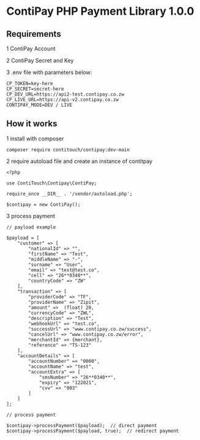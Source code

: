 <!-- @format -->

# ContiPay PHP Payment Library 1.0.0

## Requirements

1 ContiPay Account

2 ContiPay Secret and Key

3 .env file with parameters below:

```
CP_TOKEN=key-here
CP_SECRET=secret-here
CP_DEV_URL=https://api2-test.contipay.co.zw
CP_LIVE_URL=https://api-v2.contipay.co.zw
CONTIPAY_MODE=DEV / LIVE
```

## How it works

1 install with composer

```
composer require contitouch/contipay:dev-main

```

2 require autoload file and create an instance of contitpay

```
<?php

use ContiTouch\Contipay\ContiPay;

require_once __DIR__ . '/vendor/autoload.php';

$contipay = new ContiPay();

```

3 process payment

```
// payload example

$payload = [
    "customer" => [
        "nationalId" => "",
        "firstName" => "Test",
        "middleName" => "-",
        "surname" => "User",
        "email" => "test@test.co",
        "cell" => "26**0340**",
        "countryCode" => "ZW"
    ],
    "transaction" => [
        "providerCode" => "TF",
        "providerName" => "Zipit",
        "amount" =>  (float) 20,
        "currencyCode" => "ZWL",
        "description" => "Test",
        "webhookUrl" => "test.co",
        "successUrl" => "www.contipay.co.zw/success",
        "cancelUrl" => "www.contipay.co.zw/error",
        "merchantId" => {merchant},
        "reference" => "TS-123"
    ],
    "accountDetails" => [
        "accountNumber" => "0000",
        "accountName" => "test",
        "accountExtra" => [
            "smsNumber" => "26**0340**",
            "expiry" => "122021",
            "cvv" => "003"
        ]
    ]
];

// process payment

$contipay->processPayment($payload);  // direct payment
$contipay->processPayment($payload, true);  // redirect payment

```
